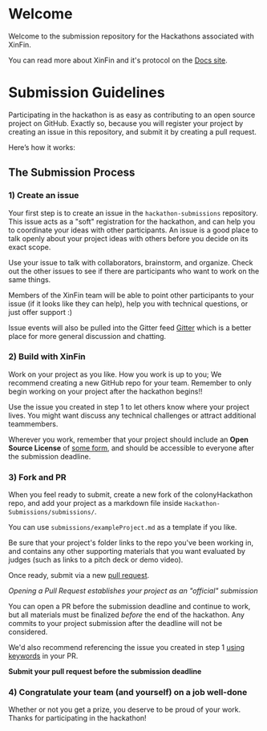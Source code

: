 # Welcome

Welcome to the submission repository for the Hackathons associated with XinFin.

You can read more about XinFin and it's protocol on the [Docs site]().

# Submission Guidelines

Participating in the hackathon is as easy as contributing to an open source project on GitHub. Exactly so, because you will register your project by creating an issue in this repository, and submit it by creating a pull request.

Here’s how it works:

## The Submission Process

### 1) Create an issue
Your first step is to create an issue in the `hackathon-submissions` repository. This issue acts as a "soft" registration for the hackathon, and can help you to coordinate your ideas with other participants. An issue is a good place to talk openly about your project ideas with others before you decide on its exact scope.

Use your issue to talk with collaborators, brainstorm, and organize. Check out the other issues to see if there are participants who want to work on the same things.

Members of the XinFin team will be able to point other participants to your issue (if it looks like they can help), help you with technical questions, or just offer support :)

Issue events will also be pulled into the Gitter feed [Gitter](__) which is a better place for more general discussion and chatting.

### 2) Build with XinFin
Work on your project as you like. How you work is up to you; We recommend creating a new GitHub repo for your team. Remember to only begin working on your project after the hackathon begins!!

Use the issue you created in step 1 to let others know where your project lives. You might want discuss any technical challenges or attract additional teammembers.

Wherever you work, remember that your project should include an **Open Source License** of [some form](https://opensource.org/licenses), and should be accessible to everyone after the submission deadline.

### 3) Fork and PR
When you feel ready to submit, create a new fork of the colonyHackathon repo, and add your project as a markdown file inside `Hackathon-Submissions/submissions/`.

You can use `submissions/exampleProject.md` as a template if you like.

Be sure that your project's folder links to the repo you've been working in, and contains any other supporting materials that you want evaluated by judges (such as links to a pitch deck or demo video).

Once ready, submit via a new [pull request](https://github.com/XinFinOrg/Hackathon-Submissions/pulls).

*Opening a Pull Request establishes your project as an "official" submission*

You can open a PR before the submission deadline and continue to work, but all materials must be finalized *before* the end of the hackathon. Any commits to your project submission after the deadline will not be considered.

We'd also recommend referencing the issue you created in step 1 [using keywords](https://help.github.com/articles/closing-issues-using-keywords/) in your PR.

**Submit your pull request before the submission deadline**

### 4) Congratulate your team (and yourself) on a job well-done
Whether or not you get a prize, you deserve to be proud of your work. Thanks for participating in the hackathon!

